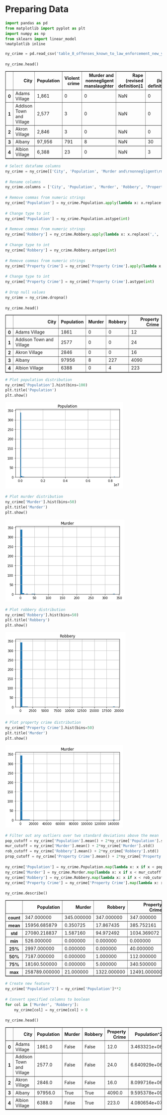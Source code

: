 
# **Preparing Data**


```python
import pandas as pd
from matplotlib import pyplot as plt
import numpy as np
from sklearn import linear_model
%matplotlib inline
```


```python
ny_crime = pd.read_csv('table_8_offenses_known_to_law_enforcement_new_york_by_city_2013.csv')

ny_crime.head()
```




<div>
<style scoped>
    .dataframe tbody tr th:only-of-type {
        vertical-align: middle;
    }

    .dataframe tbody tr th {
        vertical-align: top;
    }

    .dataframe thead th {
        text-align: right;
    }
</style>
<table border="1" class="dataframe">
  <thead>
    <tr style="text-align: right;">
      <th></th>
      <th>City</th>
      <th>Population</th>
      <th>Violent
crime</th>
      <th>Murder and
nonnegligent
manslaughter</th>
      <th>Rape
(revised
definition)1</th>
      <th>Rape
(legacy
definition)2</th>
      <th>Robbery</th>
      <th>Aggravated
assault</th>
      <th>Property
crime</th>
      <th>Burglary</th>
      <th>Larceny-
theft</th>
      <th>Motor
vehicle
theft</th>
      <th>Arson3</th>
    </tr>
  </thead>
  <tbody>
    <tr>
      <th>0</th>
      <td>Adams Village</td>
      <td>1,861</td>
      <td>0</td>
      <td>0</td>
      <td>NaN</td>
      <td>0</td>
      <td>0</td>
      <td>0</td>
      <td>12</td>
      <td>2</td>
      <td>10</td>
      <td>0</td>
      <td>0.0</td>
    </tr>
    <tr>
      <th>1</th>
      <td>Addison Town and Village</td>
      <td>2,577</td>
      <td>3</td>
      <td>0</td>
      <td>NaN</td>
      <td>0</td>
      <td>0</td>
      <td>3</td>
      <td>24</td>
      <td>3</td>
      <td>20</td>
      <td>1</td>
      <td>0.0</td>
    </tr>
    <tr>
      <th>2</th>
      <td>Akron Village</td>
      <td>2,846</td>
      <td>3</td>
      <td>0</td>
      <td>NaN</td>
      <td>0</td>
      <td>0</td>
      <td>3</td>
      <td>16</td>
      <td>1</td>
      <td>15</td>
      <td>0</td>
      <td>0.0</td>
    </tr>
    <tr>
      <th>3</th>
      <td>Albany</td>
      <td>97,956</td>
      <td>791</td>
      <td>8</td>
      <td>NaN</td>
      <td>30</td>
      <td>227</td>
      <td>526</td>
      <td>4,090</td>
      <td>705</td>
      <td>3,243</td>
      <td>142</td>
      <td>NaN</td>
    </tr>
    <tr>
      <th>4</th>
      <td>Albion Village</td>
      <td>6,388</td>
      <td>23</td>
      <td>0</td>
      <td>NaN</td>
      <td>3</td>
      <td>4</td>
      <td>16</td>
      <td>223</td>
      <td>53</td>
      <td>165</td>
      <td>5</td>
      <td>NaN</td>
    </tr>
  </tbody>
</table>
</div>




```python
# Select datafame columns
ny_crime = ny_crime[['City', 'Population', 'Murder and\rnonnegligent\rmanslaughter', 'Robbery', 'Property\rcrime']]

# Rename columns
ny_crime.columns = ['City', 'Population', 'Murder', 'Robbery', 'Property Crime']

# Remove commas from numeric strings
ny_crime['Population'] = ny_crime.Population.apply(lambda x: x.replace(',', ''))

# Change type to int
ny_crime['Population'] = ny_crime.Population.astype(int)

# Remove commas from numeric strings
ny_crime['Robbery'] = ny_crime.Robbery.apply(lambda x: x.replace(',', ''))

# Change type to int
ny_crime['Robbery'] = ny_crime.Robbery.astype(int)

# Remove commas from numeric strings
ny_crime['Property Crime'] = ny_crime['Property Crime'].apply(lambda x: x.replace(',', ''))

# Change type to int
ny_crime['Property Crime'] = ny_crime['Property Crime'].astype(int)

# Drop null values
ny_crime = ny_crime.dropna()

ny_crime.head()
```




<div>
<style scoped>
    .dataframe tbody tr th:only-of-type {
        vertical-align: middle;
    }

    .dataframe tbody tr th {
        vertical-align: top;
    }

    .dataframe thead th {
        text-align: right;
    }
</style>
<table border="1" class="dataframe">
  <thead>
    <tr style="text-align: right;">
      <th></th>
      <th>City</th>
      <th>Population</th>
      <th>Murder</th>
      <th>Robbery</th>
      <th>Property Crime</th>
    </tr>
  </thead>
  <tbody>
    <tr>
      <th>0</th>
      <td>Adams Village</td>
      <td>1861</td>
      <td>0</td>
      <td>0</td>
      <td>12</td>
    </tr>
    <tr>
      <th>1</th>
      <td>Addison Town and Village</td>
      <td>2577</td>
      <td>0</td>
      <td>0</td>
      <td>24</td>
    </tr>
    <tr>
      <th>2</th>
      <td>Akron Village</td>
      <td>2846</td>
      <td>0</td>
      <td>0</td>
      <td>16</td>
    </tr>
    <tr>
      <th>3</th>
      <td>Albany</td>
      <td>97956</td>
      <td>8</td>
      <td>227</td>
      <td>4090</td>
    </tr>
    <tr>
      <th>4</th>
      <td>Albion Village</td>
      <td>6388</td>
      <td>0</td>
      <td>4</td>
      <td>223</td>
    </tr>
  </tbody>
</table>
</div>




```python
# Plot population distribution
ny_crime['Population'].hist(bins=100)
plt.title('Population')
plt.show()
```


![png](Preparing%20Data_files/Preparing%20Data_4_0.png)



```python
# Plot murder distribution
ny_crime['Murder'].hist(bins=50)
plt.title('Murder')
plt.show()
```


![png](Preparing%20Data_files/Preparing%20Data_5_0.png)



```python
# Plot robbery distribution
ny_crime['Robbery'].hist(bins=50)
plt.title('Robbery')
plt.show()
```


![png](Preparing%20Data_files/Preparing%20Data_6_0.png)



```python
# Plot property crime distribution
ny_crime['Property Crime'].hist(bins=50)
plt.title('Murder')
plt.show()
```


![png](Preparing%20Data_files/Preparing%20Data_7_0.png)



```python
# Filter out any outliers over two standard deviations above the mean
pop_cutoff = ny_crime['Population'].mean() + 2*ny_crime['Population'].std()
mur_cutoff = ny_crime['Murder'].mean() + 2*ny_crime['Murder'].std()
rob_cutoff = ny_crime['Robbery'].mean() + 2*ny_crime['Robbery'].std()
prop_cutoff = ny_crime['Property Crime'].mean() + 2*ny_crime['Property Crime'].std()

ny_crime['Population'] = ny_crime.Population.map(lambda x: x if x < pop_cutoff else None)
ny_crime['Murder'] = ny_crime.Murder.map(lambda x: x if x < mur_cutoff else None)
ny_crime['Robbery'] = ny_crime.Robbery.map(lambda x: x if x < rob_cutoff else None)
ny_crime['Property Crime'] = ny_crime['Property Crime'].map(lambda x: x if x < prop_cutoff else None)

ny_crime.describe()
```




<div>
<style scoped>
    .dataframe tbody tr th:only-of-type {
        vertical-align: middle;
    }

    .dataframe tbody tr th {
        vertical-align: top;
    }

    .dataframe thead th {
        text-align: right;
    }
</style>
<table border="1" class="dataframe">
  <thead>
    <tr style="text-align: right;">
      <th></th>
      <th>Population</th>
      <th>Murder</th>
      <th>Robbery</th>
      <th>Property Crime</th>
    </tr>
  </thead>
  <tbody>
    <tr>
      <th>count</th>
      <td>347.000000</td>
      <td>345.000000</td>
      <td>347.000000</td>
      <td>347.000000</td>
    </tr>
    <tr>
      <th>mean</th>
      <td>15956.685879</td>
      <td>0.350725</td>
      <td>17.867435</td>
      <td>385.752161</td>
    </tr>
    <tr>
      <th>std</th>
      <td>27080.218837</td>
      <td>1.587160</td>
      <td>94.972492</td>
      <td>1034.369072</td>
    </tr>
    <tr>
      <th>min</th>
      <td>526.000000</td>
      <td>0.000000</td>
      <td>0.000000</td>
      <td>0.000000</td>
    </tr>
    <tr>
      <th>25%</th>
      <td>2997.000000</td>
      <td>0.000000</td>
      <td>0.000000</td>
      <td>40.000000</td>
    </tr>
    <tr>
      <th>50%</th>
      <td>7187.000000</td>
      <td>0.000000</td>
      <td>1.000000</td>
      <td>112.000000</td>
    </tr>
    <tr>
      <th>75%</th>
      <td>18160.500000</td>
      <td>0.000000</td>
      <td>5.000000</td>
      <td>340.500000</td>
    </tr>
    <tr>
      <th>max</th>
      <td>258789.000000</td>
      <td>21.000000</td>
      <td>1322.000000</td>
      <td>12491.000000</td>
    </tr>
  </tbody>
</table>
</div>




```python
# Create new feature
ny_crime['Population^2'] = ny_crime['Population']**2

# Convert specified columns to boolean
for col in ['Murder', 'Robbery']:
    ny_crime[col] = ny_crime[col] > 0

ny_crime.head()
```




<div>
<style scoped>
    .dataframe tbody tr th:only-of-type {
        vertical-align: middle;
    }

    .dataframe tbody tr th {
        vertical-align: top;
    }

    .dataframe thead th {
        text-align: right;
    }
</style>
<table border="1" class="dataframe">
  <thead>
    <tr style="text-align: right;">
      <th></th>
      <th>City</th>
      <th>Population</th>
      <th>Murder</th>
      <th>Robbery</th>
      <th>Property Crime</th>
      <th>Population^2</th>
    </tr>
  </thead>
  <tbody>
    <tr>
      <th>0</th>
      <td>Adams Village</td>
      <td>1861.0</td>
      <td>False</td>
      <td>False</td>
      <td>12.0</td>
      <td>3.463321e+06</td>
    </tr>
    <tr>
      <th>1</th>
      <td>Addison Town and Village</td>
      <td>2577.0</td>
      <td>False</td>
      <td>False</td>
      <td>24.0</td>
      <td>6.640929e+06</td>
    </tr>
    <tr>
      <th>2</th>
      <td>Akron Village</td>
      <td>2846.0</td>
      <td>False</td>
      <td>False</td>
      <td>16.0</td>
      <td>8.099716e+06</td>
    </tr>
    <tr>
      <th>3</th>
      <td>Albany</td>
      <td>97956.0</td>
      <td>True</td>
      <td>True</td>
      <td>4090.0</td>
      <td>9.595378e+09</td>
    </tr>
    <tr>
      <th>4</th>
      <td>Albion Village</td>
      <td>6388.0</td>
      <td>False</td>
      <td>True</td>
      <td>223.0</td>
      <td>4.080654e+07</td>
    </tr>
  </tbody>
</table>
</div>




```python

```
